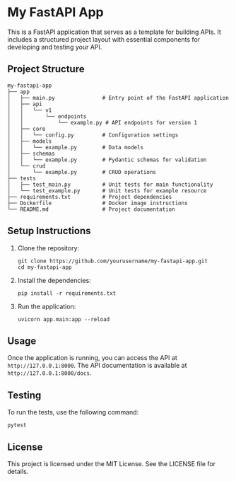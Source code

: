 # My FastAPI App

This is a FastAPI application that serves as a template for building APIs. It includes a structured project layout with essential components for developing and testing your API.

## Project Structure

```
my-fastapi-app
├── app
│   ├── main.py               # Entry point of the FastAPI application
│   ├── api
│   │   └── v1
│   │       └── endpoints
│   │           └── example.py # API endpoints for version 1
│   ├── core
│   │   └── config.py         # Configuration settings
│   ├── models
│   │   └── example.py        # Data models
│   ├── schemas
│   │   └── example.py        # Pydantic schemas for validation
│   └── crud
│       └── example.py        # CRUD operations
├── tests
│   ├── test_main.py          # Unit tests for main functionality
│   └── test_example.py       # Unit tests for example resource
├── requirements.txt          # Project dependencies
├── Dockerfile                # Docker image instructions
└── README.md                 # Project documentation
```

## Setup Instructions

1. Clone the repository:
   ```
   git clone https://github.com/yourusername/my-fastapi-app.git
   cd my-fastapi-app
   ```

2. Install the dependencies:
   ```
   pip install -r requirements.txt
   ```

3. Run the application:
   ```
   uvicorn app.main:app --reload
   ```

## Usage

Once the application is running, you can access the API at `http://127.0.0.1:8000`. The API documentation is available at `http://127.0.0.1:8000/docs`.

## Testing

To run the tests, use the following command:
```
pytest
```

## License

This project is licensed under the MIT License. See the LICENSE file for details.